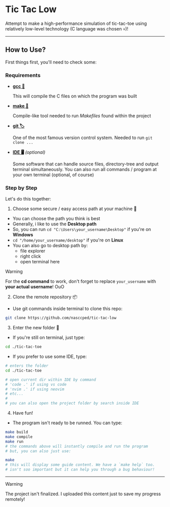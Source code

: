 Tic Tac Low
===========

Attempt to make a high-performance simulation of tic-tac-toe using
relatively low-level technology (C language was chosen 💀)!

---



## How to Use?

First things first, you'll need to check some:



### Requirements

- [**gcc 🤖**](https://gcc.gnu.org/)

  This will compile the C files on which the program was built

- [**make 🐐**](https://www.gnu.org/software/make/manual/make.html)

  Compile-like tool needed to run _Makefiles_ found within the project

- [**git 🏷️**](https://git-scm.com/)

  One of the most famous version control system. Needed to run
  `git clone ...`

- [**IDE 🖥️**](https://www.redhat.com/en/topics/middleware/what-is-ide) _(optional)_

  Some software that can handle source files, directory-tree and output
  terminal simultaneously. You can also run all commands / program
  at your own terminal (optional, of course)



### Step by Step

Let's do this together:


1. Choose some secure / easy access path at your machine 🔎
  - You can choose the path you think is best
  - Generally, i like to use the **Desktop path**
  - So, you can run `cd "C:\Users\your_username\Desktop"` if you're on
  **Windows**
  - `cd "/home/your_username/desktop"` if you're on **Linux**
  - You can also go to desktop path by:
    - file explorer
    - right click
    - open terminal here

> [!WARNING]
>
> For the **cd command** to work, don't forget to replace
> `your_username` with **your actual username**! OuO


2. Clone the remote repository 📦
  - Use git commands inside terminal to clone this repo:
  ```bash
  git clone https://github.com/nasccped/tic-tac-low
  ```


3. Enter the new folder 🚪
  - If you're still on terminal, just type:
  ```bash
  cd ./tic-tac-toe
  ```
  - If you prefer to use some IDE, type:
  ```bash
  # enters the folder
  cd ./tic-tac-toe

  # open current dir within IDE by command
  # 'code .' if using vs code
  # 'nvim .' if using neovim
  # etc...
  #
  # you can also open the project folder by search inside IDE
  ```


4. Have fun!
  - The program isn't ready to be runned. You can type:
  ```bash
  make build
  make compile
  make run
  # the commands above will instantly compile and run the program
  # but, you can also just use:

  make
  # this will display some guide content. We have a `make help` too.
  # isn't soo important but it can help you through a bug behaviour!
  ```



---

> [!WARNING]
>
> The project isn't finalized. I uploaded this content just to save my
> progress remotely!

